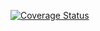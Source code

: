 [![Coverage Status](https://coveralls.io/repos/thiaguten/simple-dao/badge.svg)](https://coveralls.io/r/thiaguten/simple-dao)
